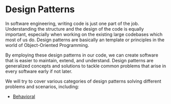 # Design Patterns

In software engineering, writing code is just one part of the job. Understanding the structure and the design of the code is equally important, especially when working on the existing large codebases which most of us do. Design patterns are basically an template or principles in the world of Object-Oriented Programming.

By employing these design patterns in our code, we can create software that is easier to maintain, extend, and understand. Design patterns are generalized concepts and solutions to tackle common problems that arise in every software early if not later.

We will try to cover various categories of design patterns solving different problems and scenarios, including:

- [Behavioral](./Behavioural/README.md)
